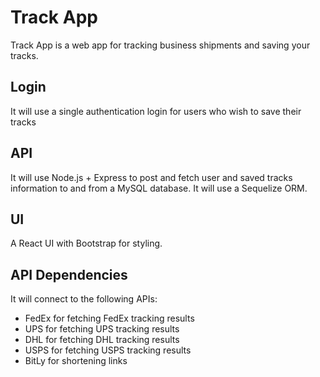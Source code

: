 # Track App

Track App is a web app for tracking business shipments and saving your tracks.

## Login

It will use a single authentication login for users who wish to save their tracks

## API

It will use Node.js + Express to post and fetch user and saved tracks information to and from a MySQL database. It will use a Sequelize ORM.

## UI

A React UI with Bootstrap for styling.

## API Dependencies

It will connect to the following APIs:

- FedEx for fetching FedEx tracking results
- UPS for fetching UPS tracking results
- DHL for fetching DHL tracking results
- USPS for fetching USPS tracking results
- BitLy for shortening links
